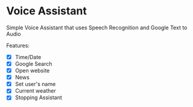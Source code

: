 # Voice Assistant
Simple Voice Assistant that uses Speech Recognition and Google Text to Audio

Features:
- [X] Time/Date
- [X] Google Search
- [X] Open website
- [X] News
- [X] Set user's name
- [X] Current weather
- [X] Stopping Assistant
